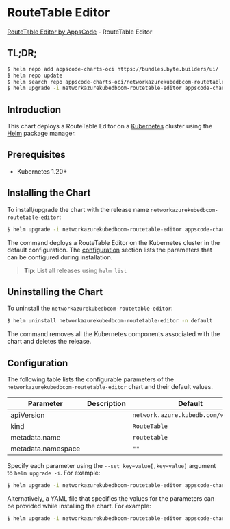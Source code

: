 # RouteTable Editor

[RouteTable Editor by AppsCode](https://appscode.com) - RouteTable Editor

## TL;DR;

```bash
$ helm repo add appscode-charts-oci https://bundles.byte.builders/ui/
$ helm repo update
$ helm search repo appscode-charts-oci/networkazurekubedbcom-routetable-editor --version=v0.8.0
$ helm upgrade -i networkazurekubedbcom-routetable-editor appscode-charts-oci/networkazurekubedbcom-routetable-editor -n default --create-namespace --version=v0.8.0
```

## Introduction

This chart deploys a RouteTable Editor on a [Kubernetes](http://kubernetes.io) cluster using the [Helm](https://helm.sh) package manager.

## Prerequisites

- Kubernetes 1.20+

## Installing the Chart

To install/upgrade the chart with the release name `networkazurekubedbcom-routetable-editor`:

```bash
$ helm upgrade -i networkazurekubedbcom-routetable-editor appscode-charts-oci/networkazurekubedbcom-routetable-editor -n default --create-namespace --version=v0.8.0
```

The command deploys a RouteTable Editor on the Kubernetes cluster in the default configuration. The [configuration](#configuration) section lists the parameters that can be configured during installation.

> **Tip**: List all releases using `helm list`

## Uninstalling the Chart

To uninstall the `networkazurekubedbcom-routetable-editor`:

```bash
$ helm uninstall networkazurekubedbcom-routetable-editor -n default
```

The command removes all the Kubernetes components associated with the chart and deletes the release.

## Configuration

The following table lists the configurable parameters of the `networkazurekubedbcom-routetable-editor` chart and their default values.

|     Parameter      | Description |                    Default                     |
|--------------------|-------------|------------------------------------------------|
| apiVersion         |             | <code>network.azure.kubedb.com/v1alpha1</code> |
| kind               |             | <code>RouteTable</code>                        |
| metadata.name      |             | <code>routetable</code>                        |
| metadata.namespace |             | <code>""</code>                                |


Specify each parameter using the `--set key=value[,key=value]` argument to `helm upgrade -i`. For example:

```bash
$ helm upgrade -i networkazurekubedbcom-routetable-editor appscode-charts-oci/networkazurekubedbcom-routetable-editor -n default --create-namespace --version=v0.8.0 --set apiVersion=network.azure.kubedb.com/v1alpha1
```

Alternatively, a YAML file that specifies the values for the parameters can be provided while
installing the chart. For example:

```bash
$ helm upgrade -i networkazurekubedbcom-routetable-editor appscode-charts-oci/networkazurekubedbcom-routetable-editor -n default --create-namespace --version=v0.8.0 --values values.yaml
```
